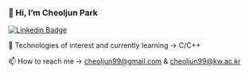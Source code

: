 ### 👋 Hi, I’m Cheoljun Park
[![Linkedin Badge](https://img.shields.io/badge/-LinkedIn-blue?style=flat-square&logo=Linkedin&logoColor=white&link=https://www.linkedin.com/in/cheoljun99/)](https://www.linkedin.com/in/cheoljun99/)

🤔 Technologies of interest and currently learning ->  C/C++

📫 How to reach me -> cheoljun99@gmail.com & cheoljun99@kw.ac.kr


<!--
**cheoljun99/cheoljun99** is a ✨ _special_ ✨ repository because its `README.md` (this file) appears on your GitHub profile.

Here are some ideas to get you started:

- 🔭 I’m currently working on ...
- 🌱 I’m currently learning ...
- 👯 I’m looking to collaborate on ...
- 🤔 I’m looking for help with ...
- 💬 Ask me about ...
- 📫 How to reach me: ...
- 😄 Pronouns: ...
- ⚡ Fun fact: ...
- 📮
-->
